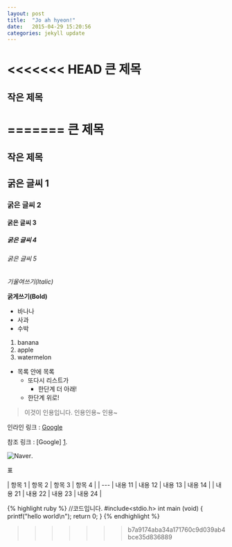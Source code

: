 ```yaml
---
layout: post
title:  "Jo ah hyeon!"
date:   2015-04-29 15:20:56
categories: jekyll update
---
```

<<<<<<< HEAD
큰 제목
========
작은 제목
----------


=======
큰 제목 
==========   

작은 제목 
-------------



## 굵은 글씨 1 

### 굵은 글씨 2 

#### 굵은 글씨 3 

##### 굵은 글씨 4 

###### 굵은 글씨 5 


*기울여쓰기(Italic)*

**굵게쓰기(Bold)**




*   바나나
*   사과
*   수박


1.  banana
2.  apple
3.  watermelon



- 목록 안에 목록
    -  또다시 리스트가
        *  한단계 더 아래!
    -  한단계 위로!


> 이것이 인용입니다.
> 인용인용~
> 인용~

인라인 링크 :  [Google](http://www.google.com/)

참조 링크 : [Google] [1].

[1]: http://www.google.com/


![Naver](http://img.naver.net/static/www/u/2013/0731/nmms_224940510.gif).


표

| 항목 1 | 항목 2 | 항목 3 | 항목 4 |
| ---
| 내용 11 | 내용 12 | 내용 13 | 내용 14 |
| 내용 21 | 내용 22 | 내용 23 | 내용 24 |


{% highlight ruby %}
//코드입니다.
    #include<stdio.h>
    int main (void)
    {
	printf("hello world\n");
	return 0;
    }
{% endhighlight %}



[Naver]:      http://www.naver.com
>>>>>>> b7a9174aba34a171760c9d039ab4bce35d836889
